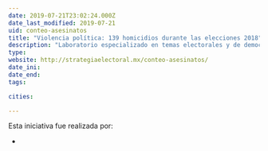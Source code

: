 ```yaml
---
date: 2019-07-21T23:02:24.000Z
date_last_modified: 2019-07-21
uid: conteo-asesinatos
title: "Violencia política: 139 homicidios durante las elecciones 2018"
description: "Laboratorio especializado en temas electorales y de democracia con el objetivo de colaborar e impulsar proyectos que contribuyan a mejorar los procesos democráticos y de rendición de cuentas en México y América Latina."
type: 
website: http://strategiaelectoral.mx/conteo-asesinatos/
date_ini: 
date_end: 
tags:

cities: 

---
```


Esta iniciativa fue realizada por:

- [](/i/strategia-electoral.html)

